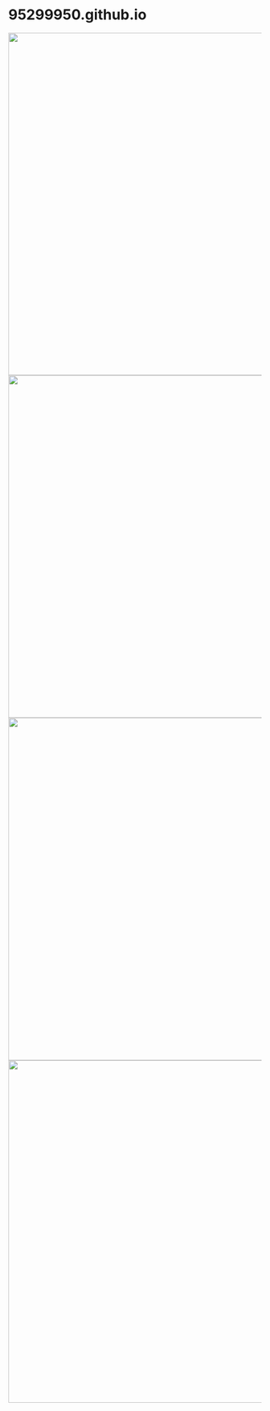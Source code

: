 # 95299950.github.io<!DOCTYPE html>
<html>

<head>
  <meta charset="UTF-8" />
  <link rel="shortcut icon" href="http://cody1991.github.io/favicon.ico" />
  <meta http-equiv="X-UA-Compatible" content="IE=edge,chrome=1">
  <title>codytang 个人简历</title>
  <meta name="viewport" content="width=device-width, initial-scale=1.0, minimum-scale=1.0, maximum-scale=1.0, user-scalable=0">
  <link rel="stylesheet" type="text/css" href="./css/bootstrap.css">
  <link rel="stylesheet" type="text/css" href="./css/style.css">
  <link rel="stylesheet" href="./css/font-awesome.min.css">
</head>

<body>
  <div class="wrapper" id="wrapper">
    <header>
      <div class="banner row" id="banner">
        <div class="col-xs-12 col-sm-12 col-md-12 col-lg-12 noPadd slides-container" style="height:100%">
          <div class="slide">
            <img src="images/header-image/header-bg1.jpg" width="1024" height="682">
          </div>
          <div class="slide">
            <img src="images/header-image/header-bg2.jpg" width="1024" height="682">
          </div>
          <div class="slide">
            <img src="images/header-image/header-bg3.jpg" width="1024" height="682">
          </div>
          <div class="slide">
            <img src="images/header-image/header-bg4.jpg" width="1024" height="682">
          </div>
        </div>
        <div class="bannerText container">
          <h1>我叫codytang(唐泽雄)</h1>
          <p>Web前端开发工程师，毕业于中山大学，2017.03.07~至今在腾讯IEG游戏平台部工作。</p>
          <a href="#aboutme" class="mbnt">关于我</a>
        </div>
      </div>
      <div class="menu">
        <div class="navbar-wrapper">
          <div class="container">
            <div class="navwrapper">
              <div class="navbar navbar-inverse navbar-static-top">
                <div class="container">
                  <div class="navbar-header">
                    <button type="button" class="navbar-toggle" data-toggle="collapse" data-target=".navbar-collapse">
                      <span class="icon-bar"></span>
                      <span class="icon-bar"></span>
                      <span class="icon-bar"></span>
                    </button>
                    <a class="navbar-brand" href="#">导航</a>
                  </div>
                  <div class="navbar-collapse collapse">
                    <ul class="nav navbar-nav nav-justified">
                      <li class="first menuItem homeLink active">
                        <a href="#wrapper">首页</a>
                      </li>
                      <li class="menuItem">
                        <a href="#aboutme">关于我</a>
                      </li>
                      <li class="menuItem">
                        <a href="#technical">技能</a>
                      </li>
                      <li class="menuItem">
                        <a href="#exprience">经历</a>
                      </li>
                      <li class="menuItem">
                        <a href="#reffernces">项目</a>
                      </li>
                      <li class="menuItem">
                        <a href="#contact">联系我</a>
                      </li>
                    </ul>
                  </div>
                </div>
              </div>
            </div>
          </div>
        </div>
      </div>
    </header>
    <section class="aboutme" id="aboutme">
      <div class="container">
        <div class="row">
          <div class=" col-xs-12 col-sm-12 col-md-12 col-lg-12 aboutCont">
            <div class="heading clearfix">
              <h2>关于我</h2>
            </div>
            <div id="description">
              <p>
                我是来自深圳的前端开发工程师，2014年的中山大学软件工程本科毕业生，2014年4月份开始第一份前端开发工作，至今已经有两年多前端开发经验。
              </p>
              <p>
                有着坚实的前端开发基础，并且一直保持对新技术的学习热情。熟练使用HTML5、CSS3以及JavaScript(jQuery,Zepto)；对流行的前端开发框架，比如Bootstrap3和Foundation5都有实际开发项目；能熟练使用前端开发工具，比如Gulp.js、Seajs、WebPack和Less等等；学习了AngularJS和React，但更加喜欢轻巧、高性能、可组件化的MVVM框架Vue.js，并在实际的开发项目中使用；学习了Node.js(Express)、ECMAScript6，MongoDB等技术，希望在往后的开发项目中得到实践提升。这里是 <a href="https://github.com/cody1991/learn">自己的前端开发记录</a> 。后面也有新的前端开发实习生加入团队，锻炼了一定的管理能力。
              </p>
              <p>
                乐于分享，长期活跃在GitHub上，有不少开源的项目。有 <a href="http://cody1991.github.io/index.html">个人的技术博客</a> ，使用Jekyll搭建，分享一些前端开发经验和工具。 在前端开发社区发布过教程，比如 <a href="https://segmentfault.com/a/1190000006776243">一个简单的 vue.js 实践教程</a> ，希望自己的学习经验能带给别人帮助。 英语过了六级，对英文书籍和网站的阅读无太多障碍，翻译了 <a href="https://leanpub.com/vuejs">《The Majesty Of Vue.js》</a> 一书。
              </p>
              <p>爱读书，爱听歌，爱游泳，爱跑步，爱爬山。代码不是生活的全部。</p>
            </div>
            <a href="http://cody1991.github.io/index.html" class="btnDownload">前往我的技术博客</a>
            <a href="https://github.com/cody1991" class="btnDownload">前往我的GitHub</a>
          </div>
        </div>
      </div>
    </section>
    <section class="technical" id="technical">
      <div class="container">
        <div class="heading">
          <h2 id="technical_title">技能</h2>
          <p>前端开发需要一个持续和长期的学习，需要在各种领域都有充足的知识储备，需要对新技术的学习保持热情。前端开发工程师技术栈中最重要的就是原生JavaScript，《JavaScript高级编程》和《Javascript权威指南》都通读了几遍，最近重新拜读《JavaScript语言精粹》一书。</p>
        </div>
        <div class="row">
          <div class="col-xs-12 col-sm-4 col-md-4 col-lg-4 skillsArea">
            <div class=" col-xs-12 skills">
              <span class="chart skilBg" data-percent="85">
                                <span class="percent"></span>
              </span>
              <h4>HTML5</h4>
            </div>
          </div>
          <div class="col-xs-12 col-sm-4 col-md-4 col-lg-4 skillsArea">
            <div class=" col-xs-12 skills">
              <span class="chart skilBg" data-percent="85">
                                <span class="percent"></span>
              </span>
              <h4>CSS3</h4>
            </div>
          </div>
          <div class="col-xs-12 col-sm-4 col-md-4 col-lg-4 skillsArea">
            <div class=" col-xs-12 skills">
              <span class="chart skilBg" data-percent="80">
                                <span class="percent"></span>
              </span>
              <h4>JavasSript</h4>
            </div>
          </div>
        </div>
        <div class="row">
          <div class="col-xs-12 col-sm-4 col-md-4 col-lg-4 skillsArea">
            <div class=" col-xs-12 skills">
              <span class="chart skilBg" data-percent="85">
                                <span class="percent"></span>
              </span>
              <h4>jQuery</h4>
            </div>
          </div>
          <div class="col-xs-12 col-sm-4 col-md-4 col-lg-4 skillsArea">
            <div class=" col-xs-12 skills">
              <span class="chart skilBg" data-percent="80">
                                <span class="percent"></span>
              </span>
              <h4>Foundation 5</h4>
            </div>
          </div>
          <div class="col-xs-12 col-sm-4 col-md-4 col-lg-4 skillsArea">
            <div class=" col-xs-12 skills">
              <span class="chart skilBg" data-percent="90">
                                <span class="percent"></span>
              </span>
              <h4>Bootstrap 3</h4>
            </div>
          </div>
        </div>
        <div class="row">
          <div class="col-xs-12 col-sm-4 col-md-4 col-lg-4 skillsArea">
            <div class=" col-xs-12 skills">
              <span class="chart skilBg" data-percent="85">
                                <span class="percent"></span>
              </span>
              <h4>Vue.js</h4>
            </div>
          </div>
          <div class="col-xs-12 col-sm-4 col-md-4 col-lg-4 skillsArea">
            <div class=" col-xs-12 skills">
              <span class="chart skilBg" data-percent="90">
                                <span class="percent"></span>
              </span>
              <h4>Less</h4>
            </div>
          </div>
          <div class="col-xs-12 col-sm-4 col-md-4 col-lg-4 skillsArea">
            <div class=" col-xs-12 skills">
              <span class="chart skilBg" data-percent="80">
                                <span class="percent"></span>
              </span>
              <h4>EJS</h4>
            </div>
          </div>
        </div>
        <div class="row">
          <div class="col-xs-12 col-sm-4 col-md-4 col-lg-4 skillsArea">
            <div class=" col-xs-12 skills">
              <span class="chart skilBg" data-percent="85">
                                <span class="percent"></span>
              </span>
              <h4>Seajs</h4>
            </div>
          </div>
          <div class="col-xs-12 col-sm-4 col-md-4 col-lg-4 skillsArea">
            <div class=" col-xs-12 skills">
              <span class="chart skilBg" data-percent="85">
                                <span class="percent"></span>
              </span>
              <h4>Gulp.js</h4>
            </div>
          </div>
          <div class="col-xs-12 col-sm-4 col-md-4 col-lg-4 skillsArea">
            <div class=" col-xs-12 skills">
              <span class="chart skilBg" data-percent="85">
                                <span class="percent"></span>
              </span>
              <h4>WebPack</h4>
            </div>
          </div>
        </div>
        <div class="row">
          <div class="col-xs-12 col-sm-4 col-md-4 col-lg-4 skillsArea">
            <div class=" col-xs-12 skills">
              <span class="chart skilBg" data-percent="75">
                                <span class="percent"></span>
              </span>
              <h4>Node.js</h4>
            </div>
          </div>
          <div class="col-xs-12 col-sm-4 col-md-4 col-lg-4 skillsArea">
            <div class=" col-xs-12 skills">
              <span class="chart skilBg" data-percent="80">
                                <span class="percent"></span>
              </span>
              <h4>Express</h4>
            </div>
          </div>
          <div class="col-xs-12 col-sm-4 col-md-4 col-lg-4 skillsArea">
            <div class=" col-xs-12 skills">
              <span class="chart skilBg" data-percent="90">
                                <span class="percent"></span>
              </span>
              <h4>GitHub</h4>
            </div>
          </div>
        </div>
        <div class="row">
          <div class="col-xs-12 col-sm-4 col-md-4 col-lg-4 skillsArea">
            <div class=" col-xs-12 skills">
              <span class="chart skilBg" data-percent="75">
                                <span class="percent"></span>
              </span>
              <h4>ECMAScript 6</h4>
            </div>
          </div>
          <div class="col-xs-12 col-sm-4 col-md-4 col-lg-4 skillsArea">
            <div class=" col-xs-12 skills">
              <span class="chart skilBg" data-percent="85">
                                <span class="percent"></span>
              </span>
              <h4>CET-6</h4>
            </div>
          </div>
        </div>
      </div>
    </section>
    <section class="exprience" id="exprience">
      <div class="container">
        <div class="heading">
          <h2>经历</h2>
          <p>2014年6月，毕业于中山大学，2014年4月开始了自己的前端开发工程师生涯。第一家的时候自己还是一个职场新人，主要是在实际项目中不断学习，提升自己的前端开发技能和经验。第二家的时候自己作为公司唯一的一个前端开发工程师，负责公司所有前端开发任务，其后有个前端开发实习生加入团队，在一边认真有质量地完成公司任务以为，带领实习生一起进行学习。</p>
        </div>
        <div class="row workDetails">
          <div class="col-xs-12 col-sm-3 col-md-2 col-lg-2">
            <div class="workYear">
              <span class="prevY">03,2017</span>
              <span class="afterY">至今</span>
            </div>
          </div>
          <div class="col-xs-12 col-sm-9 col-md-10 col-lg-10 rightArea">
            <div class="arrowpart"></div>
            <div class="exCon">
              <h4>腾讯科技（深圳）有限公司</h4>
              <h5>前端开发工程师</h5>
              <p>待续...</p>
            </div>
          </div>
        </div>
        <div class="row workDetails">
          <div class="col-xs-12 col-sm-3 col-md-2 col-lg-2">
            <div class="workYear">
              <span class="prevY">10,2016</span>
              <span class="afterY">4,2015</span>
            </div>
          </div>
          <div class="col-xs-12 col-sm-9 col-md-10 col-lg-10 rightArea">
            <div class="arrowpart"></div>
            <div class="exCon">
              <h4>深圳市暖柚科技有限公司</h4>
              <h5>前端开发工程师</h5>
              <p>这段时间是自己前端开发技能得到不少提高的阶段。自己是公司的第一个前端，公司的官网、日常的运营页面、管理后台的页面优化、APP内的webview页面、手机端的活动页面、视频直播页面、游戏等等都是自己一个人来完成。工作非常饱和，但是在闲暇时候抽空学了很多新的框架和库，对AngularJS和React有了一定的了解，而选择了轻巧、高性能、可组件化的Vue.js作为主攻的MVVM框架，开始涉及WebPack，ECMAScript6，Node.js(Express)等的学习，熟练使用npm、Bower、Gulp.js等工具,并且在自己的一个GitHub项目 <a href="https://github.com/cody1991/learn">learn</a> 中可以看到我长期保持着对最新技术的学习热度。</p>
            </div>
          </div>
        </div>
        <div class="row workDetails">
          <div class="col-xs-12 col-sm-3 col-md-2 col-lg-2">
            <div class="workYear">
              <span class="prevY">12,2014</span>
              <span class="afterY">04,2014</span>
            </div>
          </div>
          <div class="col-xs-12 col-sm-9 col-md-10 col-lg-10 rightArea">
            <div class="arrowpart"></div>
            <div class="exCon">
              <h4>精准分众传媒有限公司</h4>
              <h5>移动前端开发工程师</h5>
              <p>日常工作围绕移动前端页面的制作，开发公司的后台页面，官网以及一些PC端的活动和页面。业余时间，积极学习和掌握了非常多的技术，比如Jekyll、Less、Bootstrap3,Foundation 5,Framework 7。开始泡在GitHub上学习开源框架和分享自己的学习经验，对原生JavaScript的理解和认知也提升了不少。</p>
            </div>
          </div>
        </div>
        <div class="row workDetails">
          <div class="col-xs-12 col-sm-3 col-md-2 col-lg-2">
            <div class="workYear">
              <span class="prevY">06,2014</span>
              <span class="afterY">09,2010</span>
            </div>
          </div>
          <div class="col-xs-12 col-sm-9 col-md-10 col-lg-10 rightArea">
            <div class="arrowpart"></div>
            <div class="exCon">
              <h4>中山大学</h4>
              <h5>软件工程本科生</h5>
              <p>在四年的大学生活中我主要学习了比如操作系统，计算机网络，C/C++编程语言，数据结构，编译原理和软件工程导论等等。而在2013年10月开始自学前端开发，在毕业前自学并熟悉掌握了HTML，CSS和jQuery，并且也打下了不错的原生JavaScript基础。</p>
            </div>
          </div>
        </div>
      </div>
    </section>
    <section class="reffernces" id="reffernces">
      <div class="container">
        <div class="heading">
          <h2>项目</h2>
          <p>下面包括了自己的开源项目，公司项目，推荐的网站等。</p>
        </div>
        <div class="row waterfall" data-col-min-width="300">
          <div class="col-xs-12 col-sm-6 col-md-4 col-lg-4 refBox">
            <div class="refBoxcon">
              <p>
                因为想要自己前端开发学习中的所得所想以及碰到的有用的前端开发工具分享出来，就通过GitHub Pages和Jekyll从零开始搭建出了自己的个人博客，包含了Vue.js教程、Gulp.js教程、Sublime Text、GitHub Pages搭建等等博客。
              </p>
              <h3>
                            <a href="http://cody1991.github.io/">个人博客</a>
                            </h3>
            </div>
          </div>
          <div class="col-xs-12 col-sm-6 col-md-4 col-lg-4 refBox">
            <div class="refBoxcon">
              <p>
                一直保持着前端开发技术的学习和记录笔记，在这个项目中可以看到诸如Vue.js、Vue v2、Vuex、AngularJS、Node.js、Express、ECMAScript 6、HTML 5 Canvas、Flex 布局、PHP、WebPack和Gulp.js等等的学习记录。
              </p>
              <h3>
                            <a href="https://github.com/cody1991/learn">个人前端开发学习记录</a>
                            </h3>
            </div>
          </div>
          <div class="col-xs-12 col-sm-6 col-md-4 col-lg-4 refBox">
            <div class="refBoxcon">
              <p>
                公司前端开发团队的GitHub Organizations，里面存放着日常开发中的Vue.js、Express、WebPack、Gulp.js等等的脚手架，以及前端开发模板和一份完整的公司前端开发规范，避免重复造轮子。
              </p>
              <h3>
                            <a href="https://github.com/bear-front-end">bear-front-end</a>
                            </h3>
            </div>
          </div>
          <div class="col-xs-12 col-sm-6 col-md-4 col-lg-4 refBox">
            <div class="refBoxcon">
              <p>
                自己写的一套Gulp.js模板，使用Gulp.js这个自动化构造工具增强我们的前端开发流程。
              </p>
              <h3>
                            <a href="https://github.com/cody1991/gulp-template">gulp-template</a>
                            </h3>
            </div>
          </div>
          <div class="col-xs-12 col-sm-6 col-md-4 col-lg-4 refBox">
            <div class="refBoxcon">
              <p>
                负责随遇直播APP产品分享出来的直播页面，主要使用了MediaElement.js、Socket.IO、iScroll 5、Swiper和CSS3动画等技术。兼容PC和移动端，用户可以观看直播，实时获取房间访客列表、用户评论列表和主播信息，也可以进行评论和点赞，与主播互动，观看回播视频。可以进入 <a href="http://api.impingo.me/miniSite/liveEndPage?sessionID=7b37cc506c536eea00&sessionToken=e1a15017c5&liveID=94336&userID=1495955&peerID=9728B66C7B326B407E48A61AE53B70DC">结束页面</a> ，选择观看热门直播。
              </p>
              <h3>
                            <a href="http://api.impingo.me/miniSite/livePage?liveID=9311d5a9d">回播页面</a>
                            </h3>
            </div>
          </div>
          <div class="col-xs-12 col-sm-6 col-md-4 col-lg-4 refBox">
            <div class="refBoxcon">
              <p>
                公司官网PC版本和 <a href="http://www.impingo.me/homepage/m/index.html">移动版本</a> 的构建。使用Gulp.js、CSS3动画和百度地图等技术。
              </p>
              <h3>
                            <a href="http://www.impingo.me/homepage/index.html">公司官网PC版本</a>
                            </h3>
            </div>
          </div>
          <div class="col-xs-12 col-sm-6 col-md-4 col-lg-4 refBox">
            <div class="refBoxcon">
              <p>
                负责公司随遇直播APP产品内的H5页面，负责公司随遇APP产品H5端的迷你版本，负责公司运营活动页面，比如 <a href="http://a.impingo.me/static/nice/nice14/index.html">主播生活日记系列</a> 、 <a href="http://wx.impingo.me/static/iceChallenge/index.html?source_iceChallenge">七夕湿身游戏</a>、 <a href="http://a.impingo.me/static/activity/singer/preselection.html">我是直播歌手投票页面</a>、 以及PV过百万的 元气校花H5活动 等等。主要日常使用的技术、库和框架有：Vue.js、vue-resource、vue-router、FastClick、Swiper、Animate.css、jQuery.lazyload和Lightbox等等。
              </p>
              <h3>
                            <a href="http://a.impingo.me/activity/showRecommendH5?isFamous=1&openId=o4s3LjjIznRpPupFFoXwem4RD9Hs">元气校花示例页面1</a>
                            <a href="http://a.impingo.me/activity/showRecommend32?isFamous=1&openId=o4s3LjjIznRpPupFFoXwem4RD9Hs#107">示例2</a>
                            </h3>
            </div>
          </div>
          <div class="col-xs-12 col-sm-6 col-md-4 col-lg-4 refBox">
            <div class="refBoxcon">
              <p>
                使用WebGL(three.js框架)编写的3D网页项目。
              </p>
              <h3>
                            <a href="https://github.com/cody1991/webgltang">WebGL项目</a>
                            </h3>
            </div>
          </div>
        </div>
      </div>
    </section>
    <section class="contact" id="contact">
      <div class="container topCon">
        <div class="heading">
          <h2>联系我</h2>
        </div>
      </div>
    </section>
    <section class="contactDetails">
      <div class="container">
        <div class="col-xs-12 col-sm-12 col-md-12 col-lg-12">
          <h4>联系方式</h4>
          <p> <i class="icon icon-envelope"></i><a>codytang@tencent.com</a></p>
          <p> <i class="icon icon-link"></i><a href="http://cody1991.github.io/index.html">http://cody1991.github.io/</a>
          </p>
        </div>
      </div>
    </section>
    <section class="footer" id="footer">
      <div class="container">
        <ul>
          <li><a href="https://github.com/cody1991"><i class="icon icon-github icon-2x"></i></a>
          </li>
        </ul>
        <span class="totop"><i class="icon icon-chevron-up"></i>
                </span>
      </div>
    </section>
  </div>
  <script src="./js/jquery-2.1.4.min.js"></script>
  <script src="./js/bootstrap.js"></script>
  <script src="./js/jquery.waterfall.js"></script>
  <script src="./js/stickUp.js"></script>
  <script type="text/javascript">
  jQuery(function($) {
    $(document).ready(function() {
      //enabling stickUp on the '.navbar-wrapper' class

      $('.navbar-wrapper').stickUp({
        parts: {
          0: 'wrapper',
          1: 'aboutme',
          2: 'technical',
          3: 'exprience',
          4: 'reffernces',
          5: 'contact'
        },
        itemClass: 'menuItem',
        itemHover: 'active',
        topMargin: 'auto'
      });
    });
  });

  </script>
  <script src="./js/jquery.superslides.js"></script>
  <script src="./js/jquery.easing.min.js"></script>
  <script src="./js/custom.js"></script>
  <script src="js/jquery.easypiechart.js"></script>
</body>

</html>


